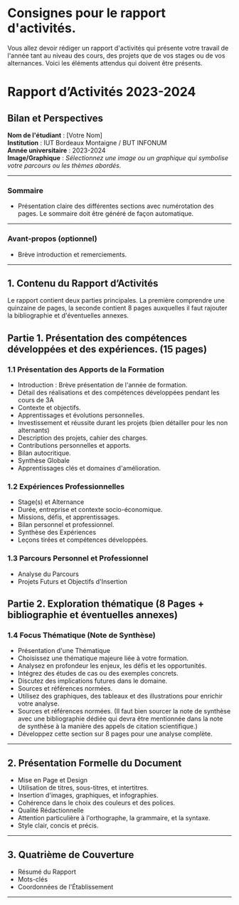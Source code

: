 # Consignes pour le rapport d'activités.
Vous allez devoir rédiger un rapport d'activités qui présente votre travail de l'année tant au niveau des cours, des projets que de vos stages ou de vos alternances.
Voici les éléments attendus qui doivent être présents.

# Rapport d’Activités 2023-2024
## Bilan et Perspectives

**Nom de l'étudiant** : [Votre Nom]  
**Institution** : IUT Bordeaux Montaigne / BUT INFONUM  
**Année universitaire** : 2023-2024  
**Image/Graphique** : *Sélectionnez une image ou un graphique qui symbolise votre parcours ou les thèmes abordés.*

---

### Sommaire
- Présentation claire des différentes sections avec numérotation des pages. Le sommaire doit être généré de façon automatique.

---

### Avant-propos (optionnel)
- Brève introduction et remerciements.

---

## 1. Contenu du Rapport d’Activités

Le rapport contient deux parties principales. La première comprendre une quinzaine de pages, la seconde contient 8 pages auxquelles il faut rajouter la bibliographie et d'éventuelles annexes.

## Partie 1. Présentation des compétences développées et des expériences. (15 pages)
### 1.1 Présentation des Apports de la Formation 
- Introduction : Brève présentation de l'année de formation.
- Détail des réalisations et des compétences développées pendant les cours de 3A
- Contexte et objectifs.
- Apprentissages et évolutions personnelles.
- Investissement et réussite durant les projets (bien détailler pour les non alternants)
- Description des projets, cahier des charges.
- Contributions personnelles et apports.
- Bilan autocritique.
- Synthèse Globale
- Apprentissages clés et domaines d'amélioration.

### 1.2 Expériences Professionnelles
- Stage(s) et Alternance
- Durée, entreprise et contexte socio-économique.
- Missions, défis, et apprentissages.
- Bilan personnel et professionnel.
- Synthèse des Expériences
- Leçons tirées et compétences développées.

### 1.3 Parcours Personnel et Professionnel
- Analyse du Parcours
- Projets Futurs et Objectifs d'Insertion

## Partie 2. Exploration thématique (8 Pages + bibliographie et éventuelles annexes)

### 1.4 Focus Thématique (Note de Synthèse)
- Présentation d'une Thématique
- Choisissez une thématique majeure liée à votre formation.
- Analysez en profondeur les enjeux, les défis et les opportunités.
- Intégrez des études de cas ou des exemples concrets.
- Discutez des implications futures dans le domaine.
- Sources et références normées.
- Utilisez des graphiques, des tableaux et des illustrations pour enrichir votre analyse.
- Sources et références normées. (Il faut bien sourcer la note de synthèse avec une bibliographie dédiée qui devra être mentionnée dans la note de synthèse à la manière des appels de citation scientifique.)
- Développez cette section sur 8 pages pour une analyse complète.
---

## 2. Présentation Formelle du Document
- Mise en Page et Design
- Utilisation de titres, sous-titres, et intertitres.
- Insertion d'images, graphiques, et infographies.
- Cohérence dans le choix des couleurs et des polices.
- Qualité Rédactionnelle
- Attention particulière à l'orthographe, la grammaire, et la syntaxe.
- Style clair, concis et précis.

---

## 3. Quatrième de Couverture
- Résumé du Rapport
- Mots-clés
- Coordonnées de l'Établissement

---
